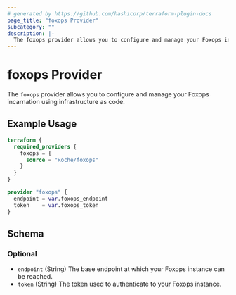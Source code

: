 ```yaml
---
# generated by https://github.com/hashicorp/terraform-plugin-docs
page_title: "foxops Provider"
subcategory: ""
description: |-
  The foxops provider allows you to configure and manage your Foxops incarnation using infrastructure as code.
---
```


# foxops Provider

The `foxops` provider allows you to configure and manage your Foxops incarnation using infrastructure as code.

## Example Usage

```terraform
terraform {
  required_providers {
    foxops = {
      source = "Roche/foxops"
    }
  }
}

provider "foxops" {
  endpoint = var.foxops_endpoint
  token    = var.foxops_token
}
```

<!-- schema generated by tfplugindocs -->
## Schema

### Optional

- `endpoint` (String) The base endpoint at which your Foxops instance can be reached.
- `token` (String) The token used to authenticate to your Foxops instance.

